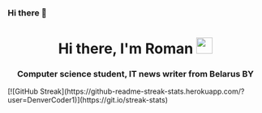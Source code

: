 ### Hi there 👋

<h1 align="center">Hi there, I'm Roman
<img src="https://github.com/blackcater/blackcater/raw/main/images/Hi.gif" height="32"/></h1>
<h3 align="center">Computer science student, IT news writer from Belarus BY</h3>
[![GitHub Streak](https://github-readme-streak-stats.herokuapp.com/?user=DenverCoder1)](https://git.io/streak-stats)
